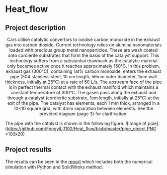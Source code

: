 # Heat_flow
## Project description
<center>Cars utilise catalytic convertors to oxidise carbon monoxide in the exhaust gas into carbon dioxide. Current technology relies on alumina nanomaterials loaded with precious group metal nanoparticles. These are wash coated onto cordierite substrates that form the basis of the catalyst support. This technology suffers from a substantial drawback as the catalytic material only becomes active once it reaches approximately 150°C. In this problem, exhaust gas (300°C), containing 1at% carbon monoxide, enters the exhaust pipe (304 stainless steel, 10 cm length, 56mm outer diameter, 1mm wall thickness, initially at 25°C) at a rate of 50 L/s. The upstream face of the pipe is in perfect thermal contact with the exhaust manifold which maintains a constant temperature of 300°C. The gases pass along the exhaust and through a catalyst (cordierite substrate, 1cm length, initially at 25°C) at the exit of the pipe. The catalyst has elements, each 1 mm thick, arranged in a 10×10 square grid, with 4mm separation between elements. See the provided diagram (page 3) for clarification.</center>

The pipe with the catalyst is shown in the following figure.
![Image of pipe](https://github.com/FengyiLi1102/Heat_flow/blob/master/pipe_object.PNG =100x20)

## Project results
The results can be seen in the [report](https://github.com/FengyiLi1102/Heat_flow/blob/master/Heat_flow_course_work.pdf) which includes both the numerical simulation with Python and SolidWroks method.
